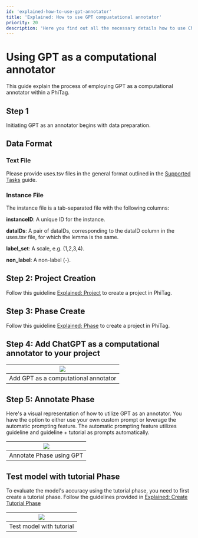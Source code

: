 ```yaml
---
id: 'explained-how-to-use-gpt-annotator'
title: 'Explained: How to use GPT compuatational annotator'
priority: 20
description: 'Here you find out all the necessary details how to use ChatGPT as an annotator.'
---
```


# Using GPT as a computational annotator

This guide explain the process of employing GPT as a computational annotator within a PhiTag.


## Step 1
Initiating GPT as an annotator begins with data preparation.

## Data Format

### Text File

Please provide uses.tsv files in the general format outlined in the [Supported Tasks](/guide/supported-tasks) guide.

### Instance File
The instance file is a tab-separated file with the following columns:

**instanceID**: A unique ID for the instance.

**dataIDs**: A pair of dataIDs, corresponding to the dataID column in the uses.tsv file, for which the lemma is the same.

**label_set**: A scale, e.g. (1,2,3,4).

**non_label**: A non-label (-).

## Step 2: Project Creation
Follow this guideline [Explained: Project](/guide/explained-project) to create a project in PhiTag.


## Step 3: Phase Create
Follow this guideline [Explained: Phase](/guide/explained-phase) to create a project in PhiTag.

## Step 4: Add ChatGPT as a computational annotator to your project

| ![](/gif/guide/add-comp-annotator.gif) |
| :---------------------------------: |
|           Add GPT as a computational annotator          |


## Step 5: Annotate Phase
Here's a visual representation of how to utilize GPT as an annotator. You have the option to either use your own custom prompt or leverage the automatic prompting feature. The automatic prompting feature utilizes guideline and guideline + tutorial as prompts automatically.

| ![](/gif/guide/annotate-phase-using-gpt.gif) |
| :---------------------------------:    |
|    Annotate Phase using GPT      |


## Test model with tutorial Phase
To evaluate the model's accuracy using the tutorial phase, you need to first create a tutorial phase. Follow the guidelines provided in
    [Explained: Create Tutorial Phase](/guide/explained-how-to-create-tutorial)


| ![](/gif/guide/test-with-tutorial.gif)  |
| :-------------------------------------------: |
|    Test model with tutorial               |






